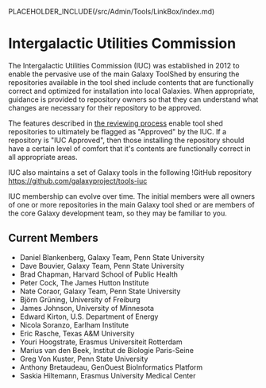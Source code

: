 PLACEHOLDER_INCLUDE(/src/Admin/Tools/LinkBox/index.md)
# Intergalactic Utilities Commission

The Intergalactic Utilities Commission (IUC) was established in 2012 to enable the pervasive use of the main Galaxy ToolShed by ensuring the repositories available in the tool shed include contents that are functionally correct and optimized for installation into local Galaxies.  When appropriate, guidance is provided to repository owners so that they can understand what changes are necessary for their repository to be approved.

The features described in [ the reviewing process](/src/ReviewingToolShedRepositories/index.md) enable tool shed repositories to ultimately be flagged as "Approved" by the IUC.  If a repository is "IUC Approved", then those installing the repository should have a certain level of comfort that it's contents are functionally correct in all appropriate areas.

IUC also maintains a set of Galaxy tools in the following !GitHub repository https://github.com/galaxyproject/tools-iuc

IUC membership can evolve over time.  The initial members were all owners of one or more repositories in the main Galaxy tool shed or are members of the core Galaxy development team, so they may be familiar to you.  

## Current Members

* Daniel Blankenberg, Galaxy Team, Penn State University
* Dave Bouvier, Galaxy Team, Penn State University
* Brad Chapman, Harvard School of Public Health
* Peter Cock, The James Hutton Institute
* Nate Coraor, Galaxy Team, Penn State University
* Björn Grüning, University of Freiburg
* James Johnson, University of Minnesota
* Edward Kirton, U.S. Department of Energy
* Nicola Soranzo, Earlham Institute
* Eric Rasche, Texas A&M University
* Youri Hoogstrate, Erasmus Universiteit Rotterdam
* Marius van den Beek, Institut de Biologie Paris-Seine
* Greg Von Kuster, Penn State University
* Anthony Bretaudeau, GenOuest BioInformatics Platform
* Saskia Hiltemann, Erasmus University Medical Center

